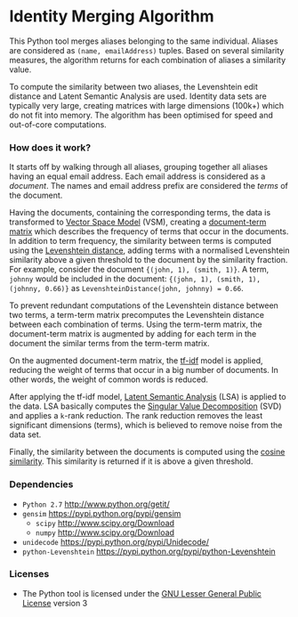 Identity Merging Algorithm
===

This Python tool merges aliases belonging to the same individual. Aliases are considered as `(name, emailAddress)` tuples. Based on several similarity measures, the algorithm returns for each combination of aliases a similarity value.

To compute the similarity between two aliases, the Levenshtein edit distance and Latent Semantic Analysis are used. Identity data sets are typically very large, creating matrices with large dimensions (100k+) which do not fit into memory. The algorithm has been optimised for speed and out-of-core computations.

### How does it work?

It starts off by walking through all aliases, grouping together all aliases having an equal email address. Each email address is considered as a *document*. The names and email address prefix are considered the *terms* of the document.

Having the documents, containing the corresponding terms, the data is transformed to [Vector Space Model](http://en.wikipedia.org/wiki/Vector_space_model) (VSM), creating a [document-term matrix](http://en.wikipedia.org/wiki/Document-term_matrix) which describes the frequency of terms that occur in the documents. In addition to term frequency, the similarity between terms is computed using the [Levenshtein distance](http://en.wikipedia.org/wiki/Levenshtein_distance), adding terms with a normalised Levenshtein similarity above a given threshold to the document by the similarity fraction. For example, consider the document `{(john, 1), (smith, 1)}`. A term, `johnny` would be included in the document: `{(john, 1), (smith, 1), (johnny, 0.66)}` as `LevenshteinDistance(john, johnny) = 0.66`.

To prevent redundant computations of the Levenshtein distance between two terms, a term-term matrix precomputes the Levenshtein distance between each combination of terms. Using the term-term matrix, the document-term matrix is augmented by adding for each term in the document the similar terms from the term-term matrix.

On the augmented document-term matrix, the [tf-idf](http://en.wikipedia.org/wiki/Tf%E2%80%93idf) model is applied, reducing the weight of terms that occur in a big number of documents. In other words, the weight of common words is reduced.

After applying the tf-idf model, [Latent Semantic Analysis](http://en.wikipedia.org/wiki/Latent_semantic_analysis) (LSA) is applied to the data. LSA basically computes the [Singular Value Decomposition](http://en.wikipedia.org/wiki/Singular_value_decomposition) (SVD) and applies a `k`-rank reduction. The rank reduction removes the least significant dimensions (terms), which is believed to remove noise from the data set.

Finally, the similarity between the documents is computed using the [cosine similarity](http://en.wikipedia.org/wiki/Cosine_similarity). This similarity is returned if it is above a given threshold.

### Dependencies

- `Python 2.7` http://www.python.org/getit/
- `gensim` https://pypi.python.org/pypi/gensim
	- `scipy` http://www.scipy.org/Download
	- `numpy` http://www.scipy.org/Download
- `unidecode` https://pypi.python.org/pypi/Unidecode/
- `python-Levenshtein` https://pypi.python.org/pypi/python-Levenshtein

### Licenses

- The Python tool is licensed under the [GNU Lesser General Public License](http://www.gnu.org/licenses/lgpl.txt) version 3